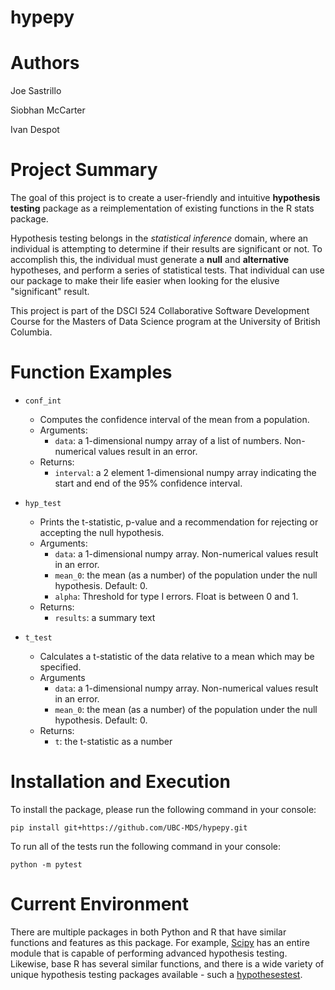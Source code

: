 # hypepy

# Authors

Joe Sastrillo

Siobhan McCarter

Ivan Despot

# Project Summary

The goal of this project is to create a user-friendly and intuitive **hypothesis testing** package as a reimplementation of existing functions in the R stats package.

Hypothesis testing belongs in the *statistical inference* domain, where an individual is attempting to determine if their results are significant or not. To accomplish this, the individual must generate a **null** and **alternative** hypotheses, and perform a series of statistical tests. That individual can use our package to make their life easier when looking for the elusive "significant" result.

This project is part of the DSCI 524 Collaborative Software Development Course for the Masters of Data Science program at the University of British Columbia.

# Function Examples

* `conf_int`

  * Computes the confidence interval of the mean from a population.
  * Arguments:
    * `data`: a 1-dimensional numpy array of a list of numbers. Non-numerical values result in an error.
  * Returns:
    *  `interval`: a 2 element 1-dimensional numpy array indicating the start and end of the 95% confidence interval.

* `hyp_test`
  * Prints the t-statistic, p-value and a recommendation for rejecting or accepting the null hypothesis.
  * Arguments:
    * `data`: a 1-dimensional numpy array. Non-numerical values result in an error.
    * `mean_0`: the mean (as a number) of the population under the null hypothesis. Default: 0.
    * `alpha`: Threshold for type I errors. Float is between 0 and 1.
  * Returns:
    * `results`: a summary text

* `t_test`
  * Calculates a t-statistic of the data relative to a mean which may be specified.
  * Arguments
    * `data`: a 1-dimensional numpy array. Non-numerical values result in an error.
    * `mean_0`: the mean (as a number) of the population under the null hypothesis. Default: 0.
  * Returns:
    * `t`: the t-statistic as a number

# Installation and Execution

To install the package, please run the following command in your console:

`pip install git+https://github.com/UBC-MDS/hypepy.git`

To run all of the tests run the following command in your console:

`python -m pytest`

# Current Environment

There are multiple packages in both Python and R that have similar functions and features as this package. For example, [Scipy](https://docs.scipy.org/doc/scipy/reference/stats.html) has an entire module that is capable of performing advanced hypothesis testing. Likewise, base R has several similar functions, and there is a wide variety of unique hypothesis testing packages available - such a [hypothesestest](https://cran.r-project.org/web/packages/hypothesestest/hypothesestest.pdf).
